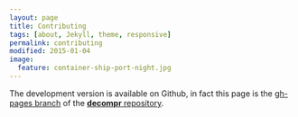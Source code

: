 ```yaml
---
layout: page
title: Contributing
tags: [about, Jekyll, theme, responsive]
permalink: contributing
modified: 2015-01-04
image:
  feature: container-ship-port-night.jpg
---
```


The development version is available on Github, in fact this page is the [gh-pages branch](https://github.com/bquast/decompr/tree/gh-pages) of the [**decompr** repository](https://github.com/bquast/decompr).
